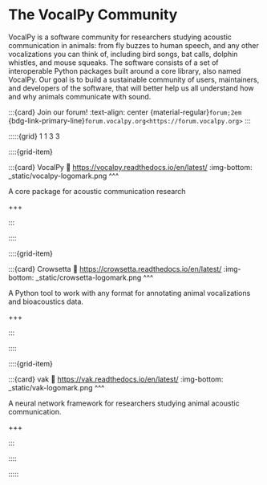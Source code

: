 # The VocalPy Community

VocalPy is a software community for researchers studying
acoustic communication in animals:
from fly buzzes to human speech, and any other vocalizations you can think of,
including bird songs, bat calls, dolphin whistles, and mouse squeaks.
The software consists of a set of interoperable Python packages
built around a core library, also named VocalPy.
Our goal is to build a sustainable community
of users, maintainers, and developers of the software,
that will better help us all understand how and why
animals communicate with sound.

:::{card} Join our forum!
:text-align: center
{material-regular}`forum;2em` {bdg-link-primary-line}`forum.vocalpy.org<https://forum.vocalpy.org>`
:::

:::::{grid} 1 1 3 3

::::{grid-item}

:::{card} VocalPy
:link: https://vocalpy.readthedocs.io/en/latest/
:img-bottom: _static/vocalpy-logomark.png
^^^

A core package for acoustic communication research

+++

:::

::::

::::{grid-item}


:::{card} Crowsetta
:link: https://crowsetta.readthedocs.io/en/latest/
:img-bottom: _static/crowsetta-logomark.png
^^^

A Python tool to work with any format for annotating animal vocalizations and bioacoustics data.

+++

:::

::::

::::{grid-item}

:::{card} vak
:link: https://vak.readthedocs.io/en/latest/
:img-bottom: _static/vak-logomark.png
^^^

A neural network framework for researchers studying animal acoustic communication.

+++

:::

::::

:::::
